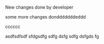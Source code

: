 New changes done by developer

some more changes dondddddddeddd


cccccc

asdfsdfsdf
sfdgsdfg
sdfg
dsfg
sdfg
dsfgds
fg
